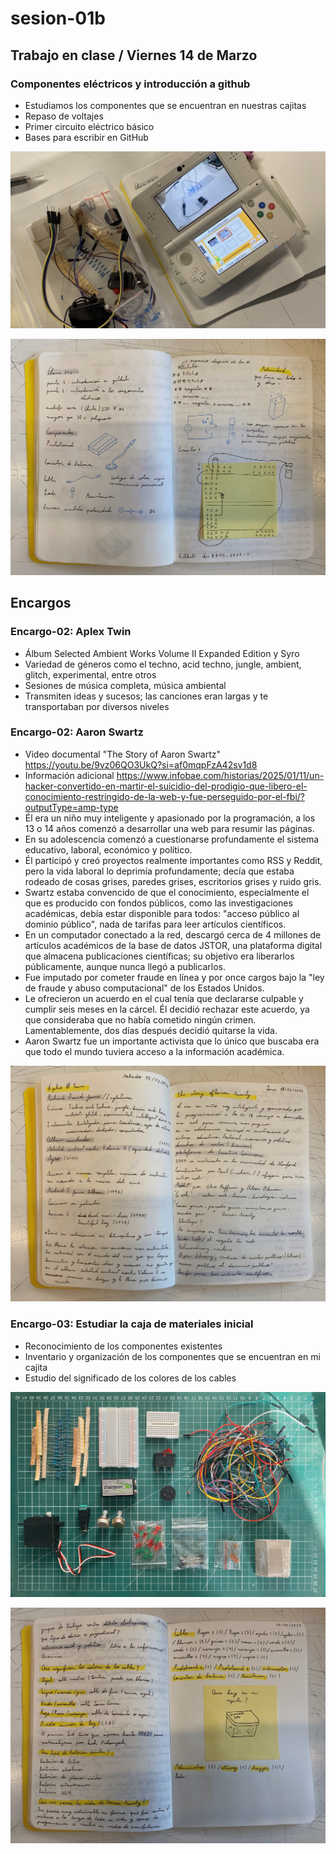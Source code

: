 # sesion-01b

## Trabajo en clase / Viernes 14 de Marzo

### Componentes eléctricos y introducción a github

- Estudiamos los componentes que se encuentran en nuestras cajitas
- Repaso de voltajes
- Primer circuito eléctrico básico
- Bases para escribir en GitHub

![Foto caja con componentes](./archivos/tme-sesion01b-foto8.jpeg)

![Fotos apuntes en mi bitácora](./archivos/tme-sesion01b-foto5.jpeg)

## Encargos

### Encargo-02: Aplex Twin

- Álbum Selected Ambient Works Volume II Expanded Edition y Syro
- Variedad de géneros como el techno, acid techno, jungle, ambient, glitch, experimental, entre otros
- Sesiones de música completa, música ambiental
- Transmiten ideas y sucesos; las canciones eran largas y te transportaban por diversos niveles

### Encargo-02: Aaron Swartz

- Video documental "The Story of Aaron Swartz" <https://youtu.be/9vz06QO3UkQ?si=af0mqpFzA42sv1d8>
- Información adicional <https://www.infobae.com/historias/2025/01/11/un-hacker-convertido-en-martir-el-suicidio-del-prodigio-que-libero-el-conocimiento-restringido-de-la-web-y-fue-perseguido-por-el-fbi/?outputType=amp-type>
- Él era un niño muy inteligente y apasionado por la programación, a los 13 o 14 años comenzó a desarrollar una web para resumir las páginas.
- En su adolescencia comenzó a cuestionarse profundamente el sistema educativo, laboral, económico y político.
- Él participó y creó proyectos realmente importantes como RSS y Reddit, pero la vida laboral lo deprimía profundamente; decía que estaba rodeado de cosas grises, paredes grises, escritorios grises y ruido gris.
- Swartz estaba convencido de que el conocimiento, especialmente el que es producido con fondos públicos, como las investigaciones académicas, debía estar disponible para todos: "acceso público al dominio público", nada de tarifas para leer artículos científicos.
- En un computador conectado a la red, descargó cerca de 4 millones de artículos académicos de la base de datos JSTOR, una plataforma digital que almacena publicaciones científicas; su objetivo era liberarlos públicamente, aunque nunca llegó a publicarlos.
- Fue imputado por cometer fraude en línea y por once cargos bajo la "ley de fraude y abuso computacional" de los Estados Unidos.
- Le ofrecieron un acuerdo en el cual tenía que declararse culpable y cumplir seis meses en la cárcel. Él decidió rechazar este acuerdo, ya que consideraba que no había cometido ningún crimen. Lamentablemente, dos días después decidió quitarse la vida.
- Aaron Swartz fue un importante activista que lo único que buscaba era que todo el mundo tuviera acceso a la información académica.

![Fotos apuntes en mi bitácora](./archivos/tme-sesion01b-foto2.jpeg)

### Encargo-03: Estudiar la caja de materiales inicial

- Reconocimiento de los componentes existentes
- Inventario y organización de los componentes que se encuentran en mi cajita
- Estudio del significado de los colores de los cables

![Fotos de mis componentes](./archivos/tme-sesion01b-foto9.jpeg)

![Fotos apuntes en mi bitácora](./archivos/tme-sesion01b-foto3.jpeg)
